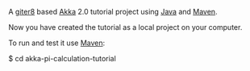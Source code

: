 A [giter8] based [Akka] 2.0 tutorial project using [Java] and [Maven].

Now you have created the tutorial as a local project on your computer.

To run and test it use [Maven]: 

$ cd akka-pi-calculation-tutorial

[giter8]: https://github.com/n8han/giter8
[Akka]: http://akka.io
[Java]: http://java.com/
[Maven]: http://maven.apache.org/
